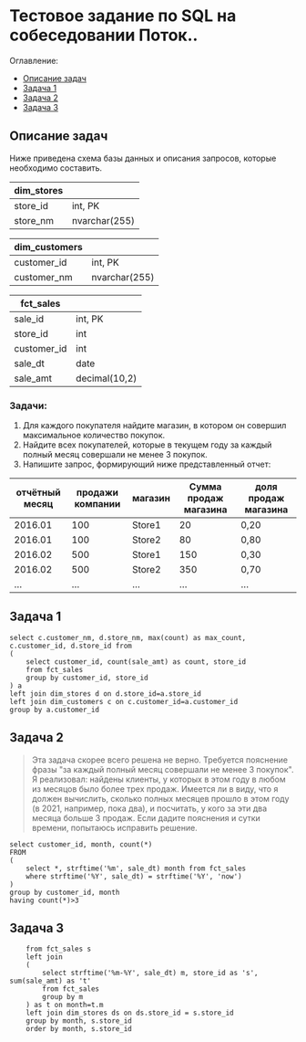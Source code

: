 
# Тестовое задание по SQL на собеседовании Поток.. 


Оглавление: 
- [Описание задач](#task)
- [Задача 1](#task1)
- [Задача 2](#task2)
- [Задача 3](#task3)



## <a name="task">Описание задач</a>

Ниже приведена схема базы данных и описания запросов, которые необходимо составить.

|     dim_stores    	|                      	|
|-------------------	|----------------------	|
|     store_id      	|     int, PK          	|
|     store_nm      	|     nvarchar(255)    	|

|     dim_customers    	|                      	|
|----------------------	|----------------------	|
|     customer_id      	|     int, PK          	|
|     customer_nm      	|     nvarchar(255)    	|

|     fct_sales      	|                      	|
|--------------------	|----------------------	|
|     sale_id        	|     int, PK          	|
|     store_id       	|     int              	|
|     customer_id    	|     int              	|
|     sale_dt        	|     date             	|
|     sale_amt       	|     decimal(10,2)    	|



### Задачи: 
1. Для каждого покупателя найдите магазин, в котором он совершил максимальное количество покупок. 
2. Найдите всех покупателей, которые в текущем году за каждый полный месяц совершали не менее 3 покупок. 
3. Напишите запрос, формирующий ниже представленный отчет: 

|     отчётный месяц    	|     продажи компании    	|     магазин    	|     Сумма продаж   магазина    	|     доля продаж магазина    	|
|-----------------------	|-------------------------	|----------------	|--------------------------------	|-----------------------------	|
|     2016.01           	|     100                 	|     Store1     	|     20                         	|     0,20                    	|
|     2016.01           	|     100                 	|     Store2     	|     80                         	|     0,80                    	|
|     2016.02           	|     500                 	|     Store1     	|     150                        	|     0,30                    	|
|     2016.02           	|     500                 	|     Store2     	|     350                        	|     0,70                    	|
|     …                 	|     …                   	|     …          	|     …                          	|     …                       	|





## <a name="task1">Задача 1</a>
```
select c.customer_nm, d.store_nm, max(count) as max_count, c.customer_id, d.store_id from 
(
	select customer_id, count(sale_amt) as count, store_id
	from fct_sales
	group by customer_id, store_id
) a
left join dim_stores d on d.store_id=a.store_id
left join dim_customers c on c.customer_id=a.customer_id
group by a.customer_id
```


## <a name="task2">Задача 2</a>
> Эта задача скорее всего решена не верно. Требуется пояснение фразы "за каждый полный месяц совершали не менее 3 покупок". 
Я реализовал: найдены клиенты, у которых в этом году в любом из месяцов было более трех продаж. 
Имеется ли в виду, что я должен вычислить, сколько полных месяцев прошло в этом году (в 2021, например, пока два), и посчитать, у кого за эти два месяца больше 3 продаж. 
Если дадите пояснения и сутки времени, попытаюсь исправить решение.

```
select customer_id, month, count(*)
FROM
(
	select *, strftime('%m', sale_dt) month from fct_sales
	where strftime('%Y', sale_dt) = strftime('%Y', 'now')
)
group by customer_id, month
having count(*)>3
```


## <a name="task3">Задача 3</a>
```	select strftime('%m-%Y', sale_dt) month, t.t as 'total', s.store_id, ds.store_nm, sum(sale_amt) as 'sum_store', ROUND(sum(sale_amt)/t.t, 2) as '%' 
	from fct_sales s
	left join 
	(
		select strftime('%m-%Y', sale_dt) m, store_id as 's', sum(sale_amt) as 't' 
		from fct_sales
		group by m
	) as t on month=t.m
	left join dim_stores ds on ds.store_id = s.store_id
	group by month, s.store_id
	order by month, s.store_id
```


